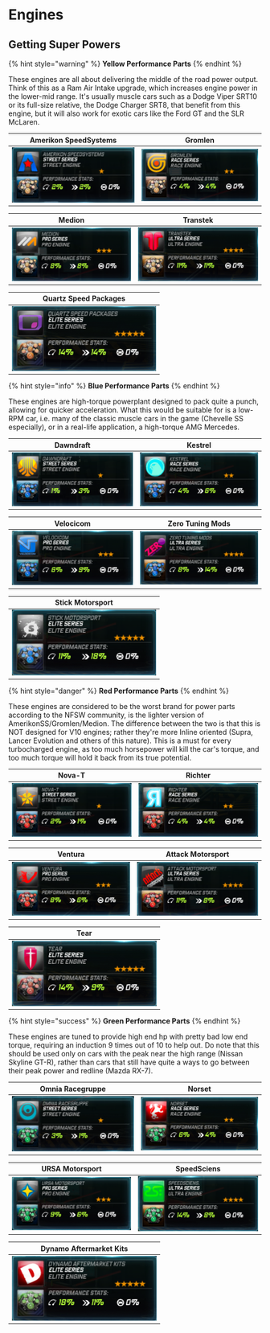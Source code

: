 # Engines

## Getting Super Powers

{% hint style="warning" %}
**Yellow Performance Parts**
{% endhint %}

These engines are all about delivering the middle of the road power output. Think of this as a Ram Air Intake upgrade, which increases engine power in the lower-mid range. It's usually muscle cars such as a Dodge Viper SRT10 or its full-size relative, the Dodge Charger SRT8, that benefit from this engine, but it will also work for exotic cars like the Ford GT and the SLR McLaren.

| Amerikon SpeedSystems | Gromlen |
| :---: | :---: |
| ![](../../.gitbook/assets/amerikon_engine.png) | ![](../../.gitbook/assets/gromlen_engine.png) |

| Medion | Transtek |
| :---: | :---: |
| ![](../../.gitbook/assets/medion_engine.png) | ![](../../.gitbook/assets/transtek_engine.png) |

| Quartz Speed Packages |
| :---: |
| ![](../../.gitbook/assets/elitebeigeengine.png) |

{% hint style="info" %}
**Blue Performance Parts**
{% endhint %}

These engines are high-torque powerplant designed to pack quite a punch, allowing for quicker acceleration. What this would be suitable for is a low-RPM car, i.e. many of the classic muscle cars in the game \(Chevelle SS especially\), or in a real-life application, a high-torque AMG Mercedes.

| Dawndraft | Kestrel |
| :---: | :---: |
| ![](../../.gitbook/assets/dawndraft_engine.png) | ![](../../.gitbook/assets/kestrel_engine.png) |

| Velocicom | Zero Tuning Mods |
| :---: | :---: |
| ![](../../.gitbook/assets/velocicom_engine.png) | ![](../../.gitbook/assets/zero_engine.png) |

| Stick Motorsport |
| :---: |
| ![](../../.gitbook/assets/eliteblueengine.png) |

{% hint style="danger" %}
**Red Performance Parts**
{% endhint %}

These engines are considered to be the worst brand for power parts according to the NFSW community, is the lighter version of AmerikonSS/Gromlen/Medion. The difference between the two is that this is NOT designed for V10 engines; rather they're more Inline oriented \(Supra, Lancer Evolution and others of this nature\). This is a must for every turbocharged engine, as too much horsepower will kill the car's torque, and too much torque will hold it back from its true potential.

| Nova-T | Richter |
| :---: | :---: |
| ![](../../.gitbook/assets/nova-t_engine.png) | ![](../../.gitbook/assets/richter_engine.png) |

| Ventura | Attack Motorsport |
| :---: | :---: |
| ![](../../.gitbook/assets/ventura_engine.png) | ![](../../.gitbook/assets/attack_engine.png) |

| Tear |
| :---: |
| ![](../../.gitbook/assets/eliteredengine.png) |

{% hint style="success" %}
**Green Performance Parts**
{% endhint %}

These engines are tuned to provide high end hp with pretty bad low end torque, requiring an induction 9 times out of 10 to help out. Do note that this should be used only on cars with the peak near the high range \(Nissan Skyline GT-R\), rather than cars that still have quite a ways to go between their peak power and redline \(Mazda RX-7\).

| Omnia Racegruppe | Norset |
| :---: | :---: |
| ![](../../.gitbook/assets/omnia_engine.png) | ![](../../.gitbook/assets/norset_engine.png) |

| URSA Motorsport | SpeedSciens |
| :---: | :---: |
| ![](../../.gitbook/assets/ursa_engine.png) | ![](../../.gitbook/assets/speedsciens_engine.png) |

| Dynamo Aftermarket Kits |
| :---: |
| ![](../../.gitbook/assets/elitegreenengine.png) |


